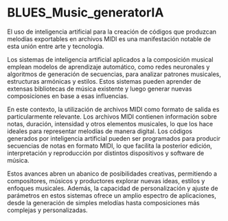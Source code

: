 # BLUES_Music_generatorIA
El uso de inteligencia artificial para la creación de códigos que produzcan melodías exportables en archivos MIDI es una manifestación notable de esta unión entre arte y tecnología.

Los sistemas de inteligencia artificial aplicados a la composición musical emplean modelos de aprendizaje automático, como redes neuronales y algoritmos de generación de secuencias, para analizar patrones musicales, estructuras armónicas y estilos. Estos sistemas pueden aprender de extensas bibliotecas de música existente y luego generar nuevas composiciones en base a esas influencias.

En este contexto, la utilización de archivos MIDI como formato de salida es particularmente relevante. Los archivos MIDI contienen información sobre notas, duración, intensidad y otros elementos musicales, lo que los hace ideales para representar melodías de manera digital. Los códigos generados por inteligencia artificial pueden ser programados para producir secuencias de notas en formato MIDI, lo que facilita la posterior edición, interpretación y reproducción por distintos dispositivos y software de música.

Estos avances abren un abanico de posibilidades creativas, permitiendo a compositores, músicos y productores explorar nuevas ideas, estilos y enfoques musicales. Además, la capacidad de personalización y ajuste de parámetros en estos sistemas ofrece un amplio espectro de aplicaciones, desde la generación de simples melodías hasta composiciones más complejas y personalizadas.
